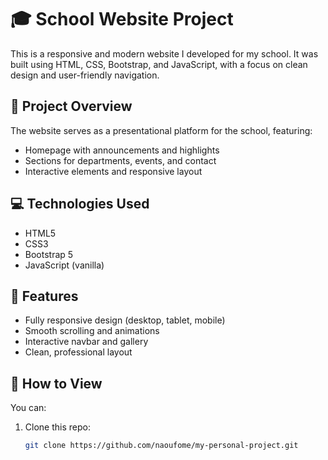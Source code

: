 # 🎓 School Website Project

This is a responsive and modern website I developed for my school. It was built using HTML, CSS, Bootstrap, and JavaScript, with a focus on clean design and user-friendly navigation.

## 🧠 Project Overview

The website serves as a presentational platform for the school, featuring:
- Homepage with announcements and highlights
- Sections for departments, events, and contact
- Interactive elements and responsive layout

## 💻 Technologies Used

- HTML5
- CSS3
- Bootstrap 5
- JavaScript (vanilla)

## 📱 Features

- Fully responsive design (desktop, tablet, mobile)
- Smooth scrolling and animations
- Interactive navbar and gallery
- Clean, professional layout

## 🚀 How to View

You can:
1. Clone this repo:
   ```bash
   git clone https://github.com/naoufome/my-personal-project.git
